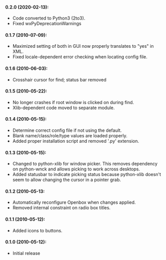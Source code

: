 #### 0.2.0 (2020-02-13):
* Code converted to Python3 (2to3).
* Fixed wxPyDeprecationWarnings

#### 0.1.7 (2010-07-09):
* Maximized setting of both in GUI now properly translates to "yes" in XML.
* Fixed locale-dependent error checking when locating config file.

#### 0.1.6 (2010-06-03):
* Crosshair cursor for find; status bar removed

#### 0.1.5 (2010-05-22):
* No longer crashes if root window is clicked on during find.
* Xlib-dependent code moved to separate module.

#### 0.1.4 (2010-05-15):
* Determine correct config file if not using the default.
* Blank name/class/role/type values are loaded properly.
* Added proper installation script and removed '.py' extension.

#### 0.1.3 (2010-05-15):
* Changed to python-xlib for window picker. This removes dependency on python-wnck and allows picking to work across desktops.
* Added statusbar to indicate picking status because python-xlib doesn't seem to allow changing the cursor in a pointer grab.

#### 0.1.2 (2010-05-13:
* Automatically reconfigure Openbox when changes applied.
* Removed internal constraint on radio box titles.

#### 0.1.1 (2010-05-12):
* Added icons to buttons.

#### 0.1.0 (2010-05-12):
* Initial release
